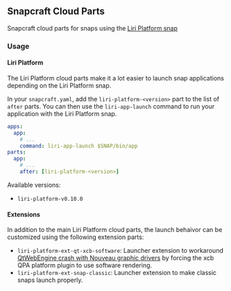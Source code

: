 ## Snapcraft Cloud Parts
Snapcraft cloud parts for snaps using the [Liri Platform snap](https://github.com/lirios/platform-snap)

### Usage

#### Liri Platform

The Liri Platform cloud parts make it a lot easier to launch snap applications
depending on the Liri Platform snap.

In your `snapcraft.yaml`, add the `liri-platform-<version>` part to the list of
`after` parts.
You can then use the `liri-app-launch` command to run your application with
the Liri Platform snap.
```yaml
apps:
  app:
    # ...
    command: liri-app-launch $SNAP/bin/app
parts:
  app:
    # ...
    after: [liri-platform-<version>]
```

Available versions:
  * `liri-platform-v0.10.0`

#### Extensions

In addition to the main Liri Platform cloud parts, the launch behaivor
can be customized using the following extension parts:

* `liri-platform-ext-qt-xcb-software`: Launcher extension to workaround
[QtWebEngine crash with Nouveau graphic drivers](https://bugreports.qt.io/browse/QTBUG-41242)
 by forcing the xcb QPA platform plugin to use software rendering.
* `liri-platform-ext-snap-classic`: Launcher extension to make classic snaps
launch properly.
